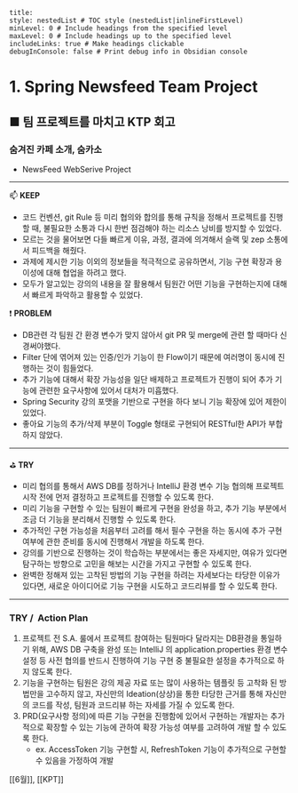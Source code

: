 ```table-of-contents
title: 
style: nestedList # TOC style (nestedList|inlineFirstLevel)
minLevel: 0 # Include headings from the specified level
maxLevel: 0 # Include headings up to the specified level
includeLinks: true # Make headings clickable
debugInConsole: false # Print debug info in Obsidian console
```

# 1. Spring Newsfeed Team Project
## ■ 팀 프로젝트를 마치고 KTP 회고
### 숨겨진 카페 소개, 숨카소
- NewsFeed WebSerive Project
---

📫 **KEEP**
- 코드 컨벤션, git Rule 등 미리 협의와 합의를 통해 규칙을 정해서 프로젝트를 진행할 때, 불필요한 소통과 다시 한번 점검해야 하는 리소스 낭비를 방지할 수 있었다.
- 모르는 것을 물어보면 다들 빠르게 이유, 과정, 결과에 의겨해서 슬랙 및 zep 소통에서 피드백을 해줬다.
- 과제에 제시한 기능 이외의 정보들을 적극적으로 공유하면서, 기능 구현 확장과 용이성에 대해 협업을 하려고 했다.
- 모두가 알고있는 강의의 내용을 잘 활용해서 팀원간 어떤 기능을 구현하는지에 대해서 빠르게 파악하고 활용할 수 있었다.

❗ **PROBLEM**
- DB관련 각 팀원 간 환경 변수가 맞지 않아서 git PR 및 merge에 관련 할 때마다 신경써야했다.
- Filter 단에 엮어져 있는 인증/인가 기능이 한 Flow이기 때문에 여러명이 동시에 진행하는 것이 힘들었다.
- 추가 기능에 대해서 확장 가능성을 일단 배제하고 프로젝트가 진행이 되어 추가 기능에 관련한 요구사항에 있어서 대처가 미흡했다.
- Spring Security 강의 포맷을 기반으로 구현을 하다 보니 기능 확장에 있어 제한이 있었다.
- 좋아요 기능의 추가/삭제 부분이 Toggle 형태로 구현되어 RESTful한 API가 부합하지 않았다. 

---

⛳ **TRY**
- 미리 협의를 통해서 AWS DB를 정하거나 IntelliJ 환경 변수 기능 협의해 프로젝트 시작 전에 먼저 결정하고 프로젝트를 진행할 수 있도록 한다.
- 미리 기능을 구현할 수 있는 팀원이 빠르게 구현을 완성을 하고, 추가 기능 부분에서 조금 더 기능을 분리해서 진행할 수 있도록 한다.
- 추가적인 구현 가능성을 처음부터 고려를 해서 필수 구현을 하는 동시에 추가 구현 여부에 관한 준비를 동시에 진행해서 개발을 하도록 한다.
- 강의를 기반으로 진행하는 것이 학습하는 부분에서는 좋은 자세지만, 여유가 있다면 탐구하는 방향으로 고민을 해보는 시간을 가지고 구현할 수 있도록 한다.
- 완벽한 정해져 있는 고착된 방법의 기능 구현을 하려는 자세보다는 타당한 이유가 있다면, 새로운 아이디어로 기능 구현을 시도하고 코드리뷰를 할 수 있도록 한다.

---
### **TRY /  Action Plan**

1. 프로젝트 전 S.A. 룰에서 프로젝트 참여하는 팀원마다 달라지는 DB환경을 통일하기 위해, AWS DB 구축을 완성 또는 IntelliJ 의 application.properties 환경 변수 설정 등 사전 협의를 반드시 진행하여 기능 구현 중 불필요한 설정을 추가적으로 하지 않도록 한다.
2. 기능을 구현하는 팀원은 강의 제공 자료 또는 많이 사용하는 템플릿 등 고착화 된 방법만을 고수하지 않고, 자신만의 Ideation(상상)을 통한 타당한 근거를 통해 자신만의 코드를 작성, 팀원과 코드리뷰 하는 자세를 가질 수 있도록 한다.
3. PRD(요구사항 정의)에 따른 기능 구현을 진행함에 있어서 구현하는 개발자는 추가적으로 확장할 수 있는 기능에 관하여 확장 가능성 여부를 고려하여 개발 할 수 있도록 한다.
    - ex. AccessToken 기능 구현할 시, RefreshToken 기능이 추가적으로 구현할 수 있음을 가정하여 개발


[[6월]], [[KPT]]